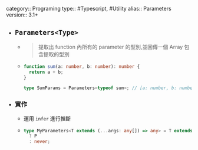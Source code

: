category:: Programing
type:: #Typescript, #Utility
alias:: Parameters
version:: 3.1+

- ## `Parameters<Type>`
	- > 提取出 function 內所有的 parameter 的型別,並回傳一個 Array 包含提取的型別
	- ```typescript
	  function sum(a: number, b: number): number {
	    return a + b;
	  }
	  
	  type SumParams = Parameters<typeof sum>; // [a: number, b: number];
	  ```
- ### 實作
	- 運用 `infer` 進行推斷
	- ```typescript
	  type MyParameters<T extends (...args: any[]) => any> = T extends (...args: infer P) => any
	  	? P
	  	: never;
	  ```